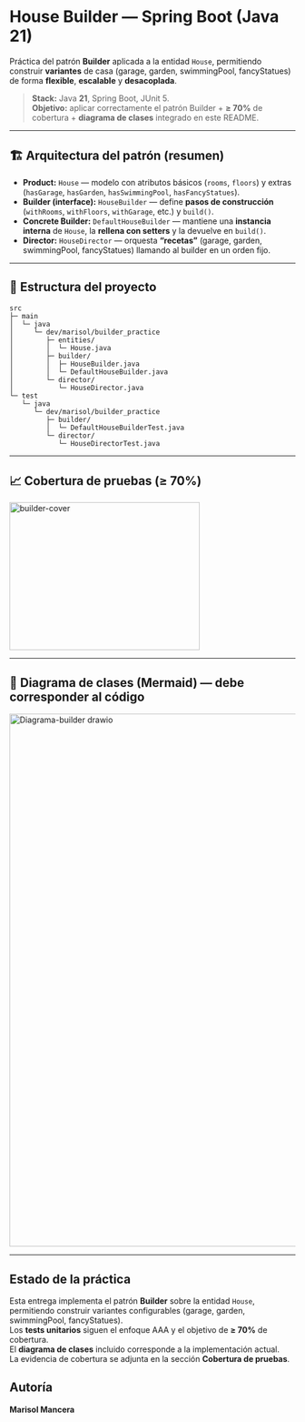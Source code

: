 # House Builder — Spring Boot (Java 21)

Práctica del patrón **Builder** aplicada a la entidad `House`, permitiendo construir **variantes** de casa (garage, garden, swimmingPool, fancyStatues) de forma **flexible**, **escalable** y **desacoplada**.

> **Stack:** Java **21**, Spring Boot, JUnit 5.  
> **Objetivo:** aplicar correctamente el patrón Builder + **≥ 70%** de cobertura + **diagrama de clases** integrado en este README.

---

## 🏗️ Arquitectura del patrón (resumen)

- **Product:** `House` — modelo con atributos básicos (`rooms`, `floors`) y extras (`hasGarage`, `hasGarden`, `hasSwimmingPool`, `hasFancyStatues`).  
- **Builder (interface):** `HouseBuilder` — define **pasos de construcción** (`withRooms`, `withFloors`, `withGarage`, etc.) y `build()`.  
- **Concrete Builder:** `DefaultHouseBuilder` — mantiene una **instancia interna** de `House`, la **rellena con setters** y la devuelve en `build()`.  
- **Director:** `HouseDirector` — orquesta **“recetas”** (garage, garden, swimmingPool, fancyStatues) llamando al builder en un orden fijo.

---

## 📂 Estructura del proyecto

```
src
├─ main
│  └─ java
│     └─ dev/marisol/builder_practice
│        ├─ entities/
│        │  └─ House.java
│        ├─ builder/
│        │  ├─ HouseBuilder.java
│        │  └─ DefaultHouseBuilder.java
│        └─ director/
│           └─ HouseDirector.java
└─ test
   └─ java
      └─ dev/marisol/builder_practice
         ├─ builder/
         │  └─ DefaultHouseBuilderTest.java
         └─ director/
            └─ HouseDirectorTest.java
```

---


## 📈 Cobertura de pruebas (≥ 70%) 


<img width="335" height="260" alt="builder-cover" src="https://github.com/user-attachments/assets/cf2bfc61-2a62-464d-89c8-6ca94b0f581a" />

---

## 📘 Diagrama de clases (Mermaid) — **debe corresponder al código**

<img width="1188" height="937" alt="Diagrama-builder drawio" src="https://github.com/user-attachments/assets/1f61e4c4-d2ca-4024-9867-72f5c88ca00b" />

---
## Estado de la práctica

Esta entrega implementa el patrón **Builder** sobre la entidad `House`, permitiendo construir variantes configurables (garage, garden, swimmingPool, fancyStatues).  
Los **tests unitarios** siguen el enfoque AAA y el objetivo de **≥ 70%** de cobertura.  
El **diagrama de clases** incluido corresponde a la implementación actual.  
La evidencia de cobertura se adjunta en la sección **Cobertura de pruebas**.

## Autoría
**Marisol Mancera**


